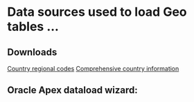# Data sources used to load Geo tables ...

## Downloads

[Country regional codes](https://github.com/lukes/ISO-3166-Countries-with-Regional-Codes/blob/master/all/all.csv)
[Comprehensive country information](https://datahub.io/core/country-codes#data)

## Oracle Apex dataload wizard:


